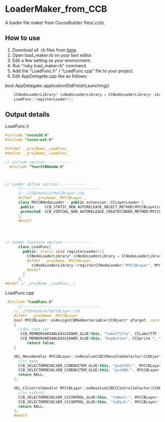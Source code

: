LoaderMaker_from_CCB
====================

 A loader file maker from CocosBuilder files(.ccb).

## How to use

1. Download all .rb files from [here](https://github.com/kohashi/LoaderMaker_from_CCB/archive/master.zip "zip download").
2. Open load_maker.rb on your text editor.
3. Edit a few setting as your environment.
4. Run "ruby load_maker.rb" command.
5. Add the "LoadFunc.h" / "LoadFunc.cpp" file to your project.
6. Edit AppDelegete.cpp like as follows:

 bool AppDelegate::applicationDidFinishLaunching()
 
```cpp
    CCNodeLoaderLibrary* ccNodeLoaderLibrary = CCNodeLoaderLibrary::sharedCCNodeLoaderLibrary();
    LoadFunc::registerLoader(); 
```


## Output details


LoadFunc.h

```cpp
#include "cocos2d.h"
#include "cocos-ext.h"

#ifndef __projName__LoadFunc__
#define __projName__LoadFunc__

// include section ------------ 
  #include "YourCCBNoode.h"



// Loader define section ------------ 
      //-----------------------------------
      //../CCB/module/MyCCBLayer.ccb
      #ifdef __projName__MYCCBLayer__
      class MYCCBNodeLoader : public extension::CCLayerLoader {
       public:    CCB_STATIC_NEW_AUTORELEASE_OBJECT_METHOD(MYCCBLayerLoader, loader);
       protected: CCB_VIRTUAL_NEW_AUTORELEASE_CREATECCNODE_METHOD(MYCCBLayer);
      };
      #endif




// loader function section ------------ 
      class LoadFunc{
        public: static void registerLoader(){
          CCNodeLoaderLibrary* ccNodeLoaderLibrary = CCNodeLoaderLibrary::sharedCCNodeLoaderLibrary();
          #ifdef __projName__MYCCBLayer__
            ccNodeLoaderLibrary->registerCCNodeLoader("MYCCBLayer", MYCCBLayerLoader::loader());
          #endif
        }
      };
#endif //__projName__LoadFunc__)

```









LoadFunc.cpp

```cpp
 #include "LoadFunc.h"
      //-----------------------------------
    //../CCB/module/MyCCBLayer.ccb
    #ifdef __projName__MYCCBLayer__
    bool MYCCBLayer::onAssignCCBMemberVariable(CCObject* pTarget, const char* pMemberVariableName, CCNode* pNode)
    {
      //doc_root_var 
       CCB_MEMBERVARIABLEASSIGNER_GLUE(this, "labelTitle", CCLabelTTF *, this->m_labelTitle);
       CCB_MEMBERVARIABLEASSIGNER_GLUE(this, "buyButton", CCSprite *, this->m_buyButton);
	      return false;
    }

    SEL_MenuHandler MYCCBLayer::onResolveCCBCCMenuItemSelector(CCObject * pTarget, const char* pSelectorName) {
      //cc_menu 
      CCB_SELECTORRESOLVER_CCMENUITEM_GLUE(this, "pushYES:", MYCCBLayer::pushYES);
      CCB_SELECTORRESOLVER_CCMENUITEM_GLUE(this, "pushNO:", MYCCBLayer::pushNO);
      return NULL;
    };

    SEL_CCControlHandler MYCCBLayer::onResolveCCBCCControlSelector(CCObject * pTarget, const char* pSelectorName) {
      //cc_control 
      CCB_SELECTORRESOLVER_CCCONTROL_GLUE(this, "toNext:", MYCCBLayer::toNext);
      CCB_SELECTORRESOLVER_CCCONTROL_GLUE(this, "toBack:", MYCCBLayer::toBack);
      return NULL;
    };
    #endif
```






